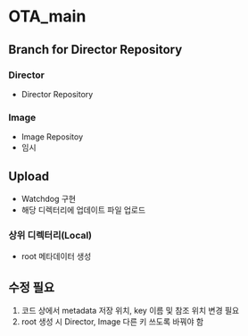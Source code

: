 # OTA_main
## Branch for Director Repository

### Director
- Director Repository
### Image
- Image Repositoy
- 임시
## Upload
- Watchdog 구현
- 해당 디렉터리에 업데이트 파일 업로드
### 상위 디렉터리(Local)
- root 메타데이터 생성

## 수정 필요
1. 코드 상에서 metadata 저장 위치, key 이름 및 참조 위치 변경 필요
2. root 생성 시 Director, Image 다른 키 쓰도록 바꿔야 함